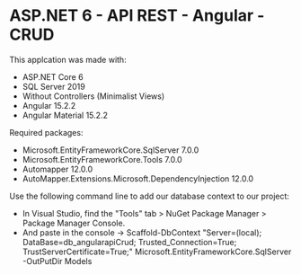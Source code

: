 # ASP.NET 6 - API REST - Angular - CRUD

This applcation was made with:
- ASP.NET Core 6
- SQL Server 2019
- Without Controllers (Minimalist Views)
- Angular 15.2.2
- Angular Material 15.2.2

Required packages:
- Microsoft.EntityFrameworkCore.SqlServer 7.0.0
- Microsoft.EntityFrameworkCore.Tools 7.0.0
- Automapper 12.0.0
- AutoMapper.Extensions.Microsoft.DependencyInjection 12.0.0

Use the following command line to add our database context to our project:
- In Visual Studio, find the "Tools" tab > NuGet Package Manager > Package Manager Console.
- And paste in the console -> Scaffold-DbContext "Server=(local); DataBase=db_angularapiCrud; Trusted_Connection=True; TrustServerCertificate=True;" Microsoft.EntityFrameworkCore.SqlServer -OutPutDir Models